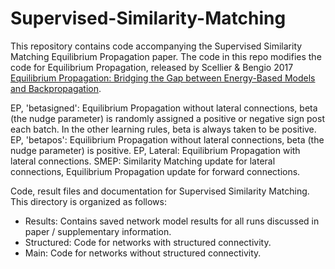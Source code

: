 # Supervised-Similarity-Matching
This repository contains code accompanying the Supervised Similarity Matching Equilibrium Propagation paper. The code in this repo modifies the code for Equilibrium Propagation, released by Scellier & Bengio 2017 [Equilibrium Propagation: Bridging the Gap between Energy-Based Models and Backpropagation](https://www.frontiersin.org/articles/10.3389/fncom.2017.00024/full).

EP, 'betasigned': Equilibrium Propagation without lateral connections, beta (the nudge parameter) is randomly assigned a positive or negative sign post each batch. In the other learning rules, beta is always taken to be positive.
EP, 'betapos': Equilibrium Propagation without lateral connections, beta (the nudge parameter) is positive. 
EP, Lateral: Equilibrium Propagation with lateral connections.
SMEP: Similarity Matching update for lateral connections, Equilibrium Propagation update for forward connections.

Code, result files and documentation for Supervised Similarity Matching. This directory is organized as follows:
  * Results: Contains saved network model results for all runs discussed in paper / supplementary information.
  * Structured: Code for networks with structured connectivity.
  * Main: Code for networks without structured connectivity.
  
